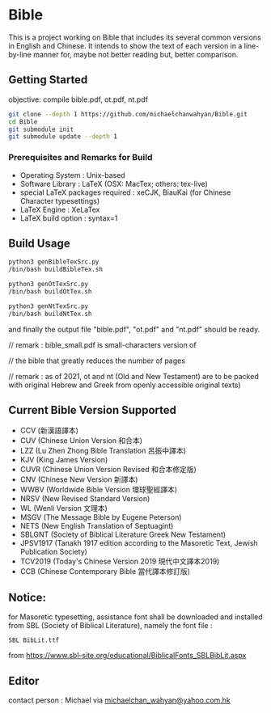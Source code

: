 # Bible
This is a project working on Bible that includes its several common versions in English and Chinese.
It intends to show the text of each version in a line-by-line manner for, maybe not better reading but, better comparison.

## Getting Started
objective: compile bible.pdf, ot.pdf, nt.pdf

```bash
git clone --depth 1 https://github.com/michaelchanwahyan/Bible.git
cd Bible
git submodule init
git submodule update --depth 1
```

### Prerequisites and Remarks for Build
- Operating System                : Unix-based
- Software Library                : LaTeX (OSX: MacTex; others: tex-live)
- special LaTeX packages required : xeCJK, BiauKai (for Chinese Character typesettings)
- LaTeX Engine                    : XeLaTex
- LaTeX build option              : syntax=1


## Build Usage

```bash
python3 genBibleTexSrc.py
/bin/bash buildBibleTex.sh

python3 genOtTexSrc.py
/bin/bash buildOtTex.sh

python3 genNtTexSrc.py
/bin/bash buildNtTex.sh
```
and finally the output file "bible.pdf", "ot.pdf" and "nt.pdf" should be ready.

// remark : bible_small.pdf is small-characters version of

//          the bible that greatly reduces the number of pages

// remark : as of 2021, ot and nt (Old and New Testament) are to be packed with
original Hebrew and Greek from openly accessible original texts)

## Current Bible Version Supported
- CCV  (新漢語譯本)
- CUV  (Chinese Union Version 和合本)
- LZZ  (Lu Zhen Zhong Bible Translation 呂振中譯本)
- KJV  (King James Version)
- CUVR (Chinese Union Version Revised 和合本修定版)
- CNV  (Chinese New Version 新譯本)
- WWBV (Worldwide Bible Version 環球聖經譯本)
- NRSV (New Revised Standard Version)
- WL   (Wenli Version 文理本)
- MSGV (The Message Bible by Eugene Peterson)
- NETS (New English Translation of Septuagint)
- SBLGNT (Society of Biblical Literature Greek New Testament)
- JPSV1917 (Tanakh 1917 edition according to the Masoretic Text, Jewish Publication Society)
- TCV2019 (Today's Chinese Version 2019 現代中文譯本2019)
- CCB (Chinese Contemporary Bible 當代譯本修訂版)

## Notice:
for Masoretic typesetting, assistance font shall be downloaded and installed from SBL (Society of Biblical Literature), namely the font file :
```
SBL BibLit.ttf
```
from https://www.sbl-site.org/educational/BiblicalFonts_SBLBibLit.aspx


## Editor
contact person : Michael via michaelchan_wahyan@yahoo.com.hk

